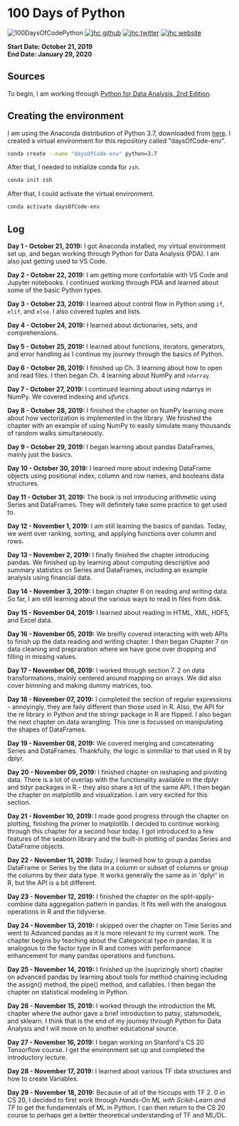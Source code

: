 # 100 Days of Python

![100DaysOfCodePython](https://img.shields.io/badge/100DaysOfCode-Python-3776AB.svg?style=flat&logo=python)
[![jhc github](https://img.shields.io/badge/GitHub-jhrcook-lightgrey.svg?style=flat&logo=github)](https://github.com/jhrcook)
[![jhc twitter](https://img.shields.io/badge/Twitter-@JoshDoesA-00aced.svg?style=flat&logo=twitter)](https://twitter.com/JoshDoesa)
[![jhc website](https://img.shields.io/badge/Website-Joshua_Cook-5087B2.svg?style=flat&logo=telegram)](https://joshuacook.netlify.com)

**Start Date: October 21, 2019  
End Date: January 29, 2020**

## Sources

To begin, I am working through [
Python for Data Analysis, 2nd Edition](http://shop.oreilly.com/product/0636920050896.do).

## Creating the environment

I am using the Anaconda distribution of Python 3.7, downloaded from [here](https://www.anaconda.com/distribution/).
I created a virtual environment for this repository called "daysOfCode-env".

```bash
conda create --name "daysOfCode-env" python=3.7
```

After that, I needed to initialize conda for `zsh`.

```bash
conda init zsh
```

After that, I could activate the virtual environment.

```bash
conda activate daysOfCode-env
```

## Log

**Day 1 - October 21, 2019:**
I got Anaconda installed, my virtual environment set up, and began working through Python for Data Analysis (PDA).
I am also just getting used to VS Code.

**Day 2 - October 22, 2019:**
I am getting more confortable with VS Code and Jupyter notebooks.
I continued working through PDA and learned about some of the basic Python types.

**Day 3 - October 23, 2019:**
I learned about control flow in Python using `if`, `elif`, and `else`.
I also covered tuples and lists.

**Day 4 - October 24, 2019:**
I learned about dictionaries, sets, and comprehensions.

**Day 5 - October 25, 2019:**
I learned about functions, iterators, generators, and error handling as I continue my journey through the basics of Python.

**Day 6 - October 26, 2019:**
I finished up Ch. 3 learning about how to open and read files.
I then began Ch. 4 learning about NumPy and `ndarray`.

**Day 7 - October 27, 2019:**
I continued learning about using ndarrys in NumPy.
We covered indexing and *ufuncs*.

**Day 8 - October 28, 2019:**
I finished the chapter on NumPy learning more about how vectorization is implemented in the library.
We finished the chapter with an example of using NumPy to easily simulate many thousands of random walks simultaneously.

**Day 9 - October 29, 2019:**
I began learning about pandas DataFrames, mainly just the basics.

**Day 10 - October 30, 2019:**
I learned more about indexing DataFrame objects using positional index, column and row names, and booleans data structures.

**Day 11 - October 31, 2019:**
The book is not introducing arithmetic using Series and DataFrames.
They will definitely take some practice to get used to.

**Day 12 - November 1, 2019:**
I am still learning the basics of pandas.
Today, we went over ranking, sorting, and applying functions over column and rows.

**Day 13 - November 2, 2019:**
I finally finished the chapter introducing pandas.
We finished up by learning about computing descriptive and summary statistics on Series and DataFrames, including an example analysis using financial data.

**Day 14 - November 3, 2019:**
I began chapter 6 on reading and writing data.
So far, I am still learning about the various ways to read in files from disk.

**Day 15 - November 04, 2019:**
I learned about reading in HTML, XML, HDF5, and Excel data.

**Day 16 - November 05, 2019:**
We breifly covered interacting with web APIs to finish up the data reading and writing chapter.
I then began Chapter 7 on data cleaning and prepraration where we have gone over dropping and filling in missing values.

**Day 17 - November 06, 2019:**
I worked through section 7.
2 on data transformations, mainly centered around mapping on arrays.
We did also cover binnning and making dummy matrices, too.

**Day 18 - November 07, 2019:**
I completed the section of regular expressions - annoyingly, they are faily different than those used in R.
Also, the API for the re library in Python and the stringr package in R are flipped.
I also began the next chapter on data wrangling.
This one is focussed on manipulating the shapes of DataFrames.

**Day 19 - November 08, 2019:**
We covered merging and concatenating Series and DataFrames.
Thankfully, the logic is simmillar to that used in R by dplyr.

**Day 20 - November 09, 2019:**
I finished chapter on reshaping and pivoting data.
There is a lot of overlap with the functionality available in the dplyr and tidyr packages in R - they also share a lot of the same API.
I then began the chapter on matplotlib and visualization.
I am very excited for this section.

**Day 21 - November 10, 2019:**
I made good progress through the chapter on plotting, finishing the primer to matplotlib.
I decided to continue working through this chapter for a second hour today.
I got introduced to a few features of the seaborn library and the built-in plotting of pandas Series and DataFrame objects.

**Day 22 - November 11, 2019:**
Today, I learned how to group a pandas DataFrame or Series by the data in a column or subset of columns or group the columns by their data type.
It works generally the same as in 'dplyr' in R, but the API is a bit different.

**Day 23 - November 12, 2019:**
I finished the chapter on the split-apply-combine data aggregation pattern in pandas.
It fits well with the analogous operations in R and the tidyverse.

**Day 24 - November 13, 2019:**
I skipped over the chapter on Time Series and went to Advanced pandas as it is more relevant to my current work.
The chapter begins by teaching about the Categorical type in pandas.
It is analogous to the factor type in R and comes with performance enhancement for many pandas operations and functions.

**Day 25 - November 14, 2019:**
I finished up the (suprizingly short) chapter on advanced pandas by learning about tools for method chaining including the assign() method, the pipe() method, and callables.
I then began the chapter on statistical modeling in Python.

**Day 26 - November 15, 2019:**
I worked through the introduction the ML chapter where the author gave a brief introduction to patsy, statsmodels, and sklearn.
I think that is the end of my journey through Python for Data Analysis and I will move on to another educational source.

**Day 27 - November 16, 2019:**
I began working on Stanford's CS 20 Tensorflow course.
I get the environment set up and completed the introductory lecture.

**Day 28 - November 17, 2019:**
I learned about various TF data structures and how to create Variables.

**Day 29 - November 18, 2019:**
Because of all of the hiccups with TF 2.
0 in CS 20, I decided to first work through *Hands-On ML with Scikit-Learn and TF* to get the fundamentals of ML in Python.
I can then return to the CS 20 course to perhaps get a better theoretical understanding of TF and ML/DL.
